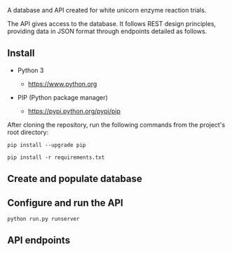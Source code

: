 A database and API created for white unicorn enzyme reaction trials.  


The API gives access to the database. It follows REST design principles, providing data in JSON format through endpoints detailed as follows.


Install
-------

 - Python 3

   - https://www.python.org

 - PIP (Python package manager)

   - https://pypi.python.org/pypi/pip
      
After cloning the repository, run the following commands from the project's root directory:

    pip install --upgrade pip

    pip install -r requirements.txt
    

Create and populate database
----------------------------



Configure and run the API
--------------------------


    python run.py runserver


API endpoints
-------------

